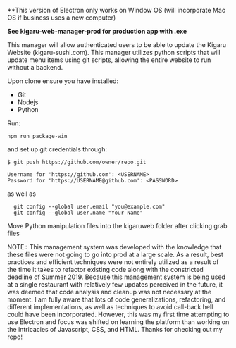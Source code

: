 **This version of Electron only works on Window OS (will incorporate Mac OS if business uses a new computer)

**See kigaru-web-manager-prod for production app with .exe**

This manager will allow authenticated users to be able to update the Kigaru Website (kigaru-sushi.com). This manager utilizes python scripts that will update menu items using git scripts, allowing the entire website to run without a backend.

Upon clone ensure you have installed:

- Git
- Nodejs
- Python


Run:

```
npm run package-win
```

and set up git credentials through:

```$ git config credential.helper store
$ git push https://github.com/owner/repo.git

Username for 'https://github.com': <USERNAME>
Password for 'https://USERNAME@github.com': <PASSWORD>
```

as well as

```
  git config --global user.email "you@example.com" 
  git config --global user.name "Your Name"
```

Move Python manipulation files into the kigaruweb folder after clicking grab files

NOTE:: This management system was developed with the knowledge that these files were not going to go into prod at a large scale. As a result, best practices and efficient techniques were not entirely utilized as a result of the time it takes to refactor existing code along with the constricted deadline of Summer 2019. Because this management system is being used at a single restaurant with relatively few updates perceived in the future, it was deemed that code analysis and cleanup was not necessary at the moment. I am fully aware that lots of code generalizations, refactoring, and different implementations, as well as techniques to avoid call-back hell could have been incorporated. However, this was my first time attempting to use Electron and focus was shifted on learning the platform than working on the intricacies of Javascript, CSS, and HTML. Thanks for checking out my repo! 
